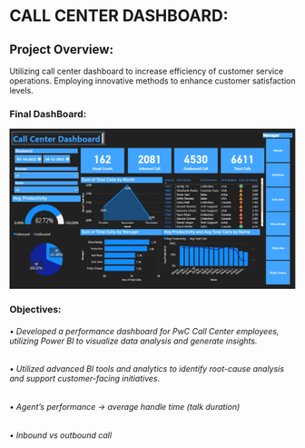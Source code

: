 # CALL CENTER DASHBOARD:
## Project Overview:
Utilizing call center dashboard to increase efficiency of customer service operations. Employing innovative methods to enhance customer satisfaction levels.
### Final DashBoard:
![Call_Center_Dashboard](images/Call_Center_Dashboard.png)
### Objectives:
###### •	Developed a performance dashboard for PwC Call Center employees, utilizing Power BI to visualize data analysis and generate insights.
###### •	Utilized advanced BI tools and analytics to identify root-cause analysis and support customer-facing initiatives.
###### •	Agent’s performance -> average handle time (talk duration)
###### •	Inbound vs outbound call
